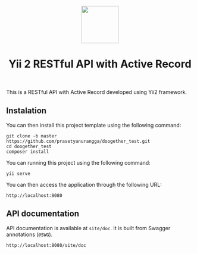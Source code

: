 <p align="center">
    <a href="https://github.com/yiisoft" target="_blank">
        <img src="https://avatars0.githubusercontent.com/u/993323" height="100px">
    </a>
    <h1 align="center">Yii 2 RESTful API with Active Record </h1>
    <br>
</p>

This is a RESTful API with Active Record developed using Yii2 framework.

## Instalation


You can then install this project template using the following command:

~~~
git clone -b master https://github.com/prasetyanurangga/doogether_test.git
cd doogether_test
composer install
~~~

You can running this project using the following command:

~~~
yii serve
~~~

You can then access the application through the following URL:

```
http://localhost:8080
```

## API documentation

API documentation is available at `site/doc`. It is built from Swagger annotations (`@SWG`).

```
http://localhost:8080/site/doc
```
